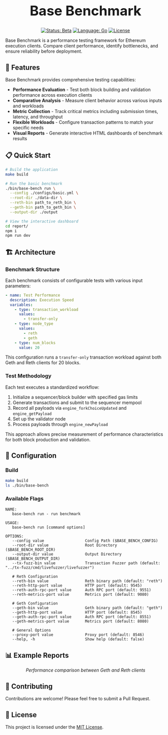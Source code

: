 <div align="center">
  <h1 style="font-size:32pt">Base Benchmark</h1>
  <a href="https://shields.io/"><img src="https://shields.io/badge/status-beta-yellow" alt="Status: Beta"></a>
  <a href="https://go.dev/"><img src="https://shields.io/badge/language-Go-00ADD8" alt="Language: Go"></a>
  <a href="https://github.com/base/benchmark/blob/main/LICENSE"><img src="https://shields.io/github/license/base/benchmark" alt="License"></a>
</div>

Base Benchmark is a performance testing framework for Ethereum execution clients. Compare client performance, identify bottlenecks, and ensure reliability before deployment.

## 🚀 Features

Base Benchmark provides comprehensive testing capabilities:

- **Performance Evaluation** - Test both block building and validation performance across execution clients
- **Comparative Analysis** - Measure client behavior across various inputs and workloads
- **Metric Collection** - Track critical metrics including submission times, latency, and throughput
- **Flexible Workloads** - Configure transaction patterns to match your specific needs
- **Visual Reports** - Generate interactive HTML dashboards of benchmark results

## 📋 Quick Start

```bash
# Build the application
make build

# Run the basic benchmark
./bin/base-bench run \
  --config ./configs/basic.yml \
  --root-dir ./data-dir \
  --reth-bin path_to_reth_bin \
  --geth-bin path_to_geth_bin \
  --output-dir ./output

# View the interactive dashboard
cd report/
npm i
npm run dev
```

## 🏗️ Architecture

### Benchmark Structure

Each benchmark consists of configurable tests with various input parameters:

```yaml
- name: Test Performance
  description: Execution Speed
  variables:
    - type: transaction_workload
      values:
        - transfer-only
    - type: node_type
      values:
        - reth
        - geth
    - type: num_blocks
      value: 20
```

This configuration runs a `transfer-only` transaction workload against both Geth and Reth clients for 20 blocks.

### Test Methodology

Each test executes a standardized workflow:

1. Initialize a sequencer/block builder with specified gas limits
2. Generate transactions and submit to the sequencer mempool
3. Record all payloads via `engine_forkChoiceUpdated` and `engine_getPayload`
4. Set up the validator node
5. Process payloads through `engine_newPayload`

This approach allows precise measurement of performance characteristics for both block production and validation.

## 🔧 Configuration

### Build

```bash
make build
ls ./bin/base-bench
```

### Available Flags

```
NAME:
   base-bench run - run benchmark

USAGE:
   base-bench run [command options]

OPTIONS:
   --config value                  Config Path ($BASE_BENCH_CONFIG)
   --root-dir value                Root Directory ($BASE_BENCH_ROOT_DIR)
   --output-dir value              Output Directory ($BASE_BENCH_OUTPUT_DIR)
   --tx-fuzz-bin value             Transaction Fuzzer path (default: "../tx-fuzz/cmd/livefuzzer/livefuzzer")

   # Reth Configuration
   --reth-bin value                Reth binary path (default: "reth")
   --reth-http-port value          HTTP port (default: 9545)
   --reth-auth-rpc-port value      Auth RPC port (default: 9551)
   --reth-metrics-port value       Metrics port (default: 9080)

   # Geth Configuration
   --geth-bin value                Geth binary path (default: "geth")
   --geth-http-port value          HTTP port (default: 8545)
   --geth-auth-rpc-port value      Auth RPC port (default: 8551)
   --geth-metrics-port value       Metrics port (default: 8080)

   # General Options
   --proxy-port value              Proxy port (default: 8546)
   --help, -h                      Show help (default: false)
```

## 📊 Example Reports

<div align="center">
  <p><i>Performance comparison between Geth and Reth clients</i></p>
</div>

## 🤝 Contributing

Contributions are welcome! Please feel free to submit a Pull Request.

## 📜 License

This project is licensed under the [MIT License](LICENSE).
